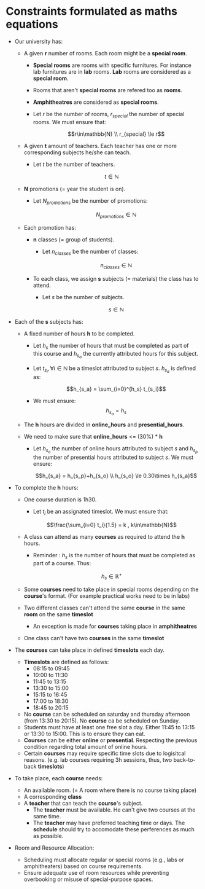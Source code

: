 # Constraints formulated as maths equations

- Our university has:
    - A given **r** number of rooms. Each room might be a **special room**.
        - **Special rooms** are rooms with specific furnitures. For instance lab furnitures are in **lab** rooms. **Lab** rooms are considered as a **special room**.
        - Rooms that aren't **special rooms** are refered too as **rooms**.
        - **Amphitheatres** are considered as **special rooms**.

        - Let $r$ be the number of rooms, $r_{special}$ the number of special rooms. We must ensure that:

            $$r\in\mathbb{N} \\  r_{special} \le r$$

    - A given **t** amount of teachers. Each teacher has one or more corresponding subjects he/she can teach.
        - Let $t$ be the number of teachers.

        $$t \in \mathbb{N}$$ 

    - **N** promotions (= year the student is on).
        - Let $N_{promotions}$ be the number of promotions: 
        
            $$N_{promotions} \in \mathbb{N}$$

    - Each promotion has:
        - **n** classes (= group of students).
            - Let $n_{classes}$ be the number of classes: 
            
            $$n_{classes} \in \mathbb{N}$$
            
        - To each class, we assign **s** subjects (= materials) the class has to attend.
            - Let $s$ be the number of subjects. 
                    
            $$s \in \mathbb{N}$$
              
- Each of the **s** subjects has:
    - A fixed number of hours **h** to be completed.

        - Let $h_s$ the number of hours that must be completed as part of this course and $h_{s_a}$ the currently attributed hours for this subject.

        - Let $t_{s_i} , \forall i \in \mathbb{N}$ be a timeslot attributed to subject $s$. $h_{s_a}$ is defined as:

            $$h_{s_a} = \sum_{i=0}^{h_s} t_{s_i}$$
        
        - We must ensure:
            $$h_{s_a} = h_s$$

    - The **h** hours are divided in **online_hours** and **presential_hours**.
    - We need to make sure that **online_hours** <= (30%) * **h**

        - Let $h_{s_o}$ the number of online hours attributed to subject $s$ and $h_{s_p}$ the number of presential hours attributed to subject $s$. We must ensure:

            $$h_{s_a} = h_{s_p}+h_{s_o} \\ h_{s_o} \le 0.30\times h_{s_a}$$
      
- To complete the **h** hours:
    - One course duration is 1h30.
        - Let $t_i$ be an assignated timeslot. We must ensure that:

        $$\frac{\sum_{i=0} t_i}{1.5} = k , k\in\mathbb{N}$$


    - A class can attend as many **courses** as required to attend the **h** hours.

        - Reminder : $h_s$ is the number of hours that must be completed as part of a course. Thus:

        $$h_s \in \mathbb{R}^+$$

    - Some **courses** need to take place in special rooms depending on the **course**'s format. (For example practical works need to be in labs)
    - Two different classes can't attend the same **course** in the same **room** on the same **timeslot**
        - An exception is made for **courses** taking place in **amphitheatres**
    - One class can't have two **courses** in the same **timeslot**
      
- The **courses** can take place in defined **timeslots** each day.
    - **Timeslots** are defined as follows:
        - 08:15 to 09:45
        - 10:00 to 11:30
        - 11:45 to 13:15
        - 13:30 to 15:00
        - 15:15 to 16:45
        - 17:00 to 18:30
        - 18:45 to 20:15
    - No **course** can be scheduled on saturday and thursday afternoon (from 13:30 to 20:15). No **course** ca be scheduled on Sunday.
    - Students must have at least one free slot a day. Either 11:45 to 13:15 or 13:30 to 15:00. This is to ensure they can eat.
    - **Courses** can be either **online** or **presential**. Respecting the previous condition regarding total amount of online hours.
    - Certain **courses** may require specific time slots due to logisitcal reasons. (e.g. lab courses requiring 3h sessions, thus, two back-to-back **timeslots**)
      
- To take place, each **course** needs:
    - An available room. (= A room where there is no course taking place)
    - A corresponding **class**
    - A **teacher** that can teach the **course**'s subject.
        - The **teacher** must be available. He can't give two courses at the same time.
        - The **teacher** may have preferred teaching time or days. The **schedule** should try to accomodate these perferences as much as possible.

- Room and Resource Allocation:
    - Scheduling must allocate regular or special rooms (e.g., labs or amphitheaters) based on course requirements.
    - Ensure adequate use of room resources while preventing overbooking or misuse of special-purpose spaces.